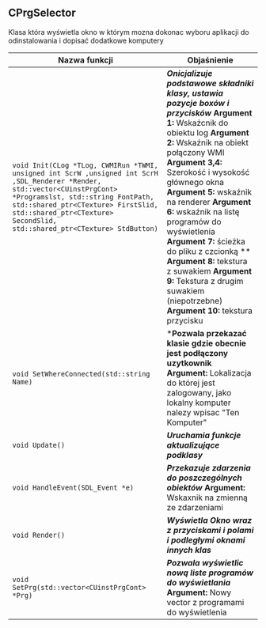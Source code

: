 ## **CPrgSelector**

Klasa która wyświetla okno w którym mozna dokonac wyboru aplikacji do odinstalowania i dopisać dodatkowe komputery

| Nazwa funkcji                 | Objaśnienie                              |
| ----------------------------- | ---------------------------------------- |
| `void Init(CLog *TLog, CWMIRun *TWMI, unsigned int ScrW ,unsigned int ScrH ,SDL_Renderer *Render,  std::vector<CUinstPrgCont> *Programslst, std::string FontPath, std::shared_ptr<CTexture> FirstSlid, std::shared_ptr<CTexture> SecondSlid, std::shared_ptr<CTexture> StdButton)` | ***Onicjalizuje podstawowe składniki klasy, ustawia pozycje boxów i przycisków*** **Argument 1:** Wskaźcnik do obiektu log **Argument 2:** Wskaźnik na obiekt połączony WMI **Argument 3,4:** Szerokość i wysokość głównego okna **Argument 5:** wskaźnik na renderer **Argument 6:** wskaźnik na listę programów do wyświetlenia **Argument 7:** ścieżka do pliku z czcionką ** **Argument 8:** tekstura z suwakiem **Argument 9:** Tekstura z drugim suwakiem (niepotrzebne) **Argument 10:** tekstura przycisku |
| `void SetWhereConnected(std::string Name)` | ***Pozwala przekazać klasie gdzie obecnie jest podłączony uzytkownik** **Argument:** Lokalizacja do której jest zalogowany, jako lokalny komputer nalezy wpisac "Ten Komputer"
| `void Update()`               | ***Uruchamia funkcje aktualizujące podklasy*** |
| `void HandleEvent(SDL_Event *e)` | ***Przekazuje zdarzenia do poszczególnych obiektów*** **Argument:** Wskaxnik na zmienną ze zdarzeniami |
| `void Render()`               | ***Wyświetla Okno wraz z przyciskami i polami i podległymi oknami innych klas*** |
| `void SetPrg(std::vector<CUinstPrgCont> *Prg)` | ***Pozwala wyświetlic nową liste programów do wyświetlania*** **Argument:** Nowy vector z programami do wyświetlenia|
